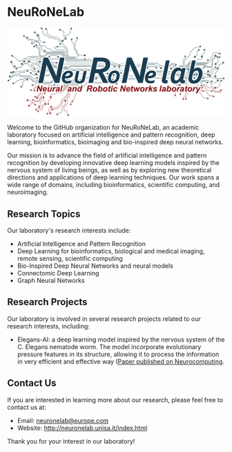 # NeuRoNeLab

![alt text](https://github.com/NeuRoNeLab/.github/blob/main/profile/2C2CBE1A-02A8-4F5C-9619-C3028006E3F2.png?raw=true)

Welcome to the GitHub organization for NeuRoNeLab, an academic laboratory focused on artificial intelligence and pattern recognition, deep learning, bioinformatics, bioimaging and bio-inspired deep neural networks.

Our mission is to advance the field of artificial intelligence and pattern recognition by developing innovative deep learning models inspired by the nervous system of living beings, as well as by exploring new theoretical directions and applications of deep learning techniques. Our work spans a wide range of domains, including bioinformatics, scientific computing, and neuroimaging.

## Research Topics

Our laboratory's research interests include:

- Artificial Intelligence and Pattern Recognition
- Deep Learning for bioinformatics, biological and medical imaging, remote sensing, scientific computing
- Bio-Inspired Deep Neural Networks and neural models
- Connectomic Deep Learning
- Graph Neural Networks

## Research Projects

Our laboratory is involved in several research projects related to our research interests, including:
- Elegans-AI: a deep learning model inspired by the nervous system of the C. Elegans nematode worm. The model incorporate evolutionary pressure features in its structure, allowing it to process the information in very efficient and effective way ([Paper published on Neurocomputing](https://www.sciencedirect.com/science/article/pii/S0925231224003692).

<!--

- **Bio-Inspired Deep Neural Networks for Image Analysis**: In this project, we are developing bio-inspired deep neural networks that can accurately analyze complex image data, such as medical images, to assist in disease diagnosis and treatment.
- **Knowledge Representation through Neural Networks for Natural Language Processing**: In this project, we are developing neural networks that can represent the knowledge contained in natural language text, to enable better natural language processing applications.
- **Graph Neural Networks for Drug Discovery**: In this project, we are developing graph neural networks to predict the efficacy of drugs in treating diseases, to assist in drug discovery efforts.
- **Deep Learning Clustering for Customer Segmentation**: In this project, we are developing deep learning clustering algorithms to segment customers based on their preferences and behavior, to assist in targeted marketing efforts.
- **Numerical Analysis of Neuroimaging Data**: In this project, we are developing numerical analysis techniques to extract meaningful information from neuroimaging data, to assist in the diagnosis and treatment of neurological disorders.
-->

## Contact Us

If you are interested in learning more about our research, please feel free to contact us at:

- Email: neuronelab@europe.com
- Website: http://neuronelab.unisa.it/index.html

Thank you for your interest in our laboratory!

<!--

**Here are some ideas to get you started:**

🙋‍♀️ A short introduction - what is your organization all about?
🌈 Contribution guidelines - how can the community get involved?
👩‍💻 Useful resources - where can the community find your docs? Is there anything else the community should know?
🍿 Fun facts - what does your team eat for breakfast?
🧙 Remember, you can do mighty things with the power of [Markdown](https://docs.github.com/github/writing-on-github/getting-started-with-writing-and-formatting-on-github/basic-writing-and-formatting-syntax)
-->


